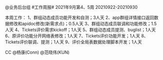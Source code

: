 @业务后台组 #工作周报#
2021年9月第4、5周 20210922-20210930

本周工作：
1、群组动态成员功能开发和自测；3人天
2、app群组详情接口返回数据修改和apidoc修改(新需求点)；0.5人天
3、群组动态成员联调和功能修改；1.5人天
4、Tickets评价需求kickoff；1人天
5、群组动态成员提测、buglist；1人天
6、原评价功能分开网络表修改；1人天
7、Tickets评价功能开发；1人天
8、Tickets评价联调、提测；1人天
9、评价全局表数据处理脚本开发；1人天

CC @杨康(Conn) @范晓伟(KUN) 